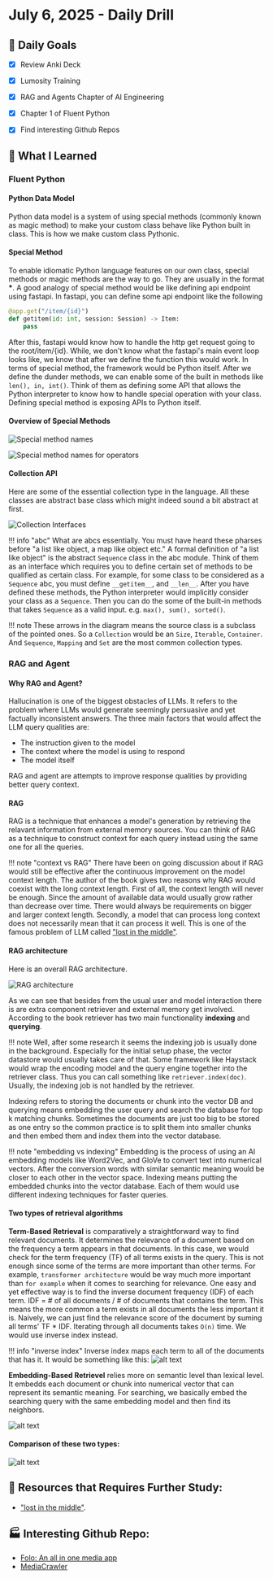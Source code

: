 # July 6, 2025 - Daily Drill

## 🎯 Daily Goals

- [x] Review Anki Deck
- [x] Lumosity Training
- [x] RAG and Agents Chapter of AI Engineering
- [x] Chapter 1 of Fluent Python
- [x] Find interesting Github Repos


## 📝 What I Learned

### **Fluent Python**

#### Python Data Model

Python data model is a system of using special methods (commonly known as magic method) to make your custom class behave like Python built in class. This is how we make custom class Pythonic. 

#### Special Method

To enable idiomatic Python language features on our own class, special methods or magic methods are the way to go. They are usually in the format __*__. A good analogy of special method would be like defining api endpoint using fastapi. In fastapi, you can define some api endpoint like the following

```python
@app.get("/item/{id}")
def getitem(id: int, session: Session) -> Item:
    pass
```

After this, fastapi would know how to handle the http get request going to the root/item/{id}. While, we don't know what the fastapi's main event loop looks like, we know that after we define the function this would work. In terms of special method, the framework would be Python itself. After we define the dunder methods, we can enable some of the built in methods like `len(), in, int()`. Think of them as defining some API that allows the Python interpreter to know how to handle special operation with your class. Defining special method is exposing APIs to Python itself. 

#### Overview of Special Methods

![Special method names]({C3D81F54-7197-4E69-AA5D-F4E68ED9A285}.png)

![Special method names for operators]({1B29BA42-0C21-4E28-85E4-BD41C0814E8E}.png)

#### Collection API

Here are some of the essential collection type in the language. All these classes are abstract base class which might indeed sound a bit abstract at first. 

![Collection Interfaces]({808466A5-DD8D-4107-96CD-4436D1245DB5}.png)

!!! info "abc"
    What are abcs essentially. You must have heard these pharses before "a list like object, a map like object etc." A formal definition of "a list like object" is the abstract `Sequence` class in the abc module. Think of them as an interface which requires you to define certain set of methods to be qualified as certain class. For example, for some class to be considered as a `Sequence` abc, you must define `__getitem__`, and `__len__`. After you have defined these methods, the Python interpreter would implicitly consider your class as a `Sequence`. Then you can do the some of the built-in methods that takes `Sequence` as a valid input. e.g. `max(), sum(), sorted()`.

!!! note
    These arrows in the diagram means the source class is a subclass of the pointed ones. So a `Collection` would be an `Size`, `Iterable`, `Container`. And `Sequence`, `Mapping` and `Set` are the most common collection types.

### **RAG and Agent**

#### Why RAG and Agent?

Hallucination is one of the biggest obstacles of LLMs. It refers to the problem where LLMs would generate seemingly persuasive and yet factually inconsistent answers. The three main factors that would affect the LLM query qualities are:

- The instruction given to the model
- The context where the model is using to respond
- The model itself

RAG and agent are attempts to improve response qualities by providing better query context. 

#### RAG

RAG is a technique that enhances a model's generation by retrieving the relavant information from external memory sources. You can think of RAG as a technique to construct context for each query instead using the same one for all the queries. 

!!! note "context vs RAG"
    There have been on going discussion about if RAG would still be effective after the continuous improvement on the model context length. The author of the book gives two reasons why RAG would coexist with the long context length. First of all, the context length will never be enough. Since the amount of available data would usually grow rather than decrease over time. There would always be requirements on bigger and larger context length. Secondly, a model that can process long context does not necessarily mean that it can process it well. This is one of the famous problem of LLM called ["lost in the middle"](https://arxiv.org/abs/2307.03172). 

#### RAG architecture

Here is an overall RAG architecture.

![RAG architecture]({73A31D6A-00C4-4FA4-BE6D-B70A7E7C7351}.png)

As we can see that besides from the usual user and model interaction there is are extra component retriever and external memory get involved. According to the book retriever has two main functionality **indexing** and **querying**. 

!!! note
    Well, after some research it seems the indexing job is usually done in the background. Especially for the initial setup phase, the vector datastore would usually takes care of that. Some framework like Haystack would wrap the encoding model and the query engine together into the retriever class. Thus you can call something like `retriever.index(doc)`. Usually, the indexing job is not handled by the retriever.

Indexing refers to storing the documents or chunk into the vector DB and querying means embedding the user query and search the database for top k matching chunks. Sometimes the documents are just too big to be stored as one entry so the common practice is to split them into smaller chunks and then embed them and index them into the vector database.

!!! note "embedding vs indexing"
    Embedding is the process of using an AI embedding models like Word2Vec, and GloVe to convert text into numerical vectors. After the conversion words with similar semantic meaning would be closer to each other in the vector space. Indexing means putting the embedded chunks into the vector database. Each of them would use different indexing techniques for faster queries.

#### Two types of retrieval algorithms

**Term-Based Retrieval** is comparatively a straightforward way to find relevant documents. It determines the relevance of a document based on the frequency a term appears in that documents. In this case, we would check for the term frequency (TF) of all terms exists in the query. This is not enough since some of the terms are more important than other terms. For example, `transformer architecture` would be way much more important than `for example` when it comes to searching for relevance. One easy and yet effective way is to find the inverse document frequency (IDF) of each term. IDF = # of all documents / # of documents that contains the term. This means the more common a term exists in all documents the less important it is. Naively, we can just find the relevance score of the document by suming all terms' TF * IDF. Iterating through all documents takes `O(n)` time. We would use inverse index instead. 

!!! info "inverse index"
    Inverse index maps each term to all of the documents that has it. It would be something like this:
    ![alt text]({8AC96BC5-B71C-44CB-B212-5C62E6BD60AE}.png)

**Embedding-Based Retrievel** relies more on semantic level than lexical level. It embedds each document or chunk into numerical vector that can represent its semantic meaning. For searching, we basically embed the searching query with the same embedding model and then find its neighbors. 

![alt text]({74AD72C1-F032-4D50-8949-730481BCD233}.png)

#### Comparison of these two types:

![alt text]({F2574447-E6D7-49C1-A4F6-CF849CDC0317}.png)


## 🚀 Resources that Requires Further Study:
- ["lost in the middle"](https://arxiv.org/abs/2307.03172). 

## 🏭 Interesting Github Repo:

- [Folo: An all in one media app](https://github.com/RSSNext/Folo)
- [MediaCrawler](https://github.com/NanmiCoder/MediaCrawler)
